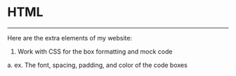 # HTML
---
Here are the extra elements of my website:
1. Work with CSS for the box formatting and mock code

a. ex. The font, spacing, padding, and color of the code boxes
